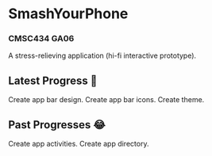 # SmashYourPhone
### CMSC434 GA06
A stress-relieving application (hi-fi interactive prototype).
## Latest Progress :rofl:
Create app bar design.
Create app bar icons.
Create theme.
## Past Progresses :joy:
Create app activities.
Create app directory.
